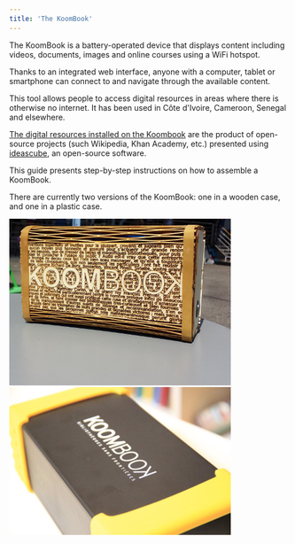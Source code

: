 ```yaml
---
title: 'The KoomBook'
---
```


The KoomBook is a battery-operated device that displays content including videos, documents, images and online courses using a WiFi hotspot.

Thanks to an integrated web interface, anyone with a computer, tablet or smartphone can connect to and navigate through the available content.

This tool allows people to access digital resources in areas where there is otherwise no internet. It has been used in Côte d'Ivoire, Cameroon, Senegal and elsewhere.

[The digital resources installed on the Koombook](https://github.com/ideascube/ansiblecube) are the product of open-source projects (such Wikipedia, Khan Academy, etc.) presented using [ideascube](https://github.com/ideascube/ideascube), an open-source software.

This guide presents step-by-step instructions on how to assemble a KoomBook.

There are currently two versions of the KoomBook: one in a wooden case, and one in a plastic case.

![](IMG_20160521_154615.jpg) ![](_MG_3187.JPG)